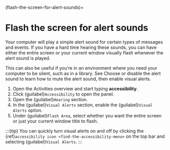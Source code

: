 (flash-the-screen-for-alert-sounds)=
# Flash the screen for alert sounds

Your computer will play a simple alert sound for certain types of messages and events. If you have a hard time hearing these sounds, you can have either the entire screen or your current window visually flash whenever the alert sound is played.

This can also be useful if you’re in an environment where you need your computer to be silent, such as in a library. See Choose or disable the alert sound to learn how to mute the alert sound, then enable visual alerts.

1. Open the Activities overview and start typing **accessibility**.
2. Click {guilabel}`Accessibility` to open the panel.
3. Open the {guilabel}`Hearing` section.
4. In the {guilabel}`Visual Alerts` section, enable the {guilabel}`Visual Alerts` option.
5. Under {guilabel}`Flash Area`, select whether you want the entire screen or just your current window title to flash.

:::{tip}
You can quickly turn visual alerts on and off by clicking the {ref}`accessibility icon <find-the-accessibility-menu>` on the top bar and selecting {guilabel}`Visual Alerts`.
:::

